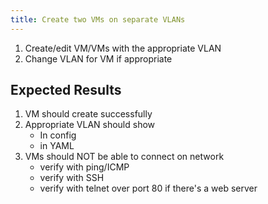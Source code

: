 ```yaml
---
title: Create two VMs on separate VLANs	
---
```

1. Create/edit VM/VMs with the appropriate VLAN
1. Change VLAN for VM if appropriate

## Expected Results
1. VM should create successfully
1. Appropriate VLAN should show
    - In config
    - in YAML
1. VMs should NOT be able to connect on network
    - verify with ping/ICMP
    - verify with SSH
    - verify with telnet over port 80 if there's a web server